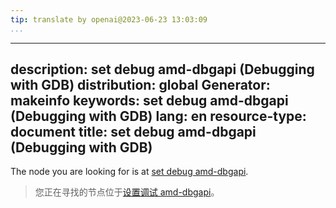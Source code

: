 ```yaml
---
tip: translate by openai@2023-06-23 13:03:09
...
```

---
description: set debug amd-dbgapi (Debugging with GDB)
distribution: global
Generator: makeinfo
keywords: set debug amd-dbgapi (Debugging with GDB)
lang: en
resource-type: document
title: set debug amd-dbgapi (Debugging with GDB)
------------------------------------------------

The node you are looking for is at [set debug amd-dbgapi](Debugging-Output.html#set-debug-amd_002ddbgapi).

> 您正在寻找的节点位于[设置调试 amd-dbgapi](Debugging-Output.html#set-debug-amd_002ddbgapi)。
